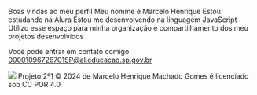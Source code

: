 Boas vindas ao meu perfil 
Meu nomme é Marcelo Henrique
Estou estudando na Alura
Estou me desenvolvendo na linguagem JavaScript
Utilizo esse espaço para minha organização e compartilhamento dos meu projetos desenvolvidos

Você pode entrar em contato comigo 
00001096726701SP@al.educacao.sp.gov.br

![](https://www.bing.com/th/id/OGC.9355a58dd77f8dcd1df4cdf2097af3aa?pid=1.7&rurl=https%3a%2f%2fmedia1.tenor.com%2fimages%2f9355a58dd77f8dcd1df4cdf2097af3aa%2ftenor.gif%3fitemid%3d5532131&ehk=oktXmTXQAy%2bu4A1inXi%2b4qYNRKaxcLcE%2bdNxjksHjvo%3d)
Projeto 2º1 © 2024 de Marcelo Henrique Machado Gomes é licenciado sob CC POR 4.0 

